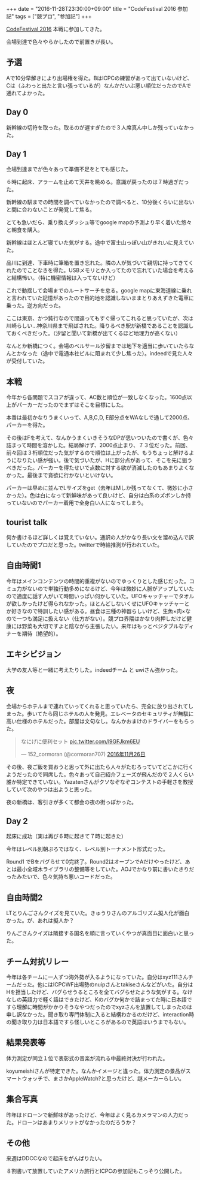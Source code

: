 +++
date = "2016-11-28T23:30:00+09:00"
title = "CodeFestival 2016 参加記"
tags = ["競プロ", "参加記"]
+++

[CodeFestival 2016](http://r.recruit-jinji.jp/code_fes/) 本戦に参加してきた。

会場到達で色々やらかしたので前置きが長い。

<!--more-->

## 予選

Aで10分早解きにより出場権を得た。BはICPCの練習があって出ていないけど、Cは（ふわっと出たと言い張っているが）なんかだいぶ悪い順位だったのでAで通れてよかった。

## Day 0

新幹線の切符を取った。取るのが遅すぎたので３人席真ん中しか残っていなかった。

## Day 1

会場到達までが色々あって準備不足をとても感じた。

６時に起床、アラームを止めて天井を眺める。意識が戻ったのは７時過ぎだった。

新幹線の駅までの時間を調べていなかったので調べると、10分後くらいに出ないと間に合わないことが発覚して焦る。

とても急いだら、乗り換えダッシュ等でgoogle mapの予測より早く着いた悠々と朝食を購入。

新幹線はほとんど寝ていた気がする。途中で富士山っぽい山がきれいに見えていた。

品川に到達、下車時に筆箱を置き忘れた。隣の人が気づいて親切に持ってきてくれたのでことなきを得た。USBメモリとか入ってたので忘れていた場合を考えると結構怖い。（特に機密情報は入ってないけど）

これで動揺して会場までのルートサーチを怠る。google mapに東海道線に乗れと言われていた記憶があったので目的地を認識しないままとりあえずきた電車に乗った。逆方向だった。

ここは東京、かつ鈍行なので間違ってもすぐ帰ってこれると思っていたが、次は川崎らしい...神奈川県まで飛ばされた。降りるべき駅が新橋であることを認識しておくべきだった。（汐留と聞いて新橋が出てくるほど地理力が高くない）

なんとか新橋につく。会場のベルサール汐留までは地下を適当に歩いていたらなんとかなった（途中で電通本社ビルに阻まれて少し焦った）。indeedで見た人々が受付していた。

## 本戦

今年から各問題でスコアが違って、AC数と順位が一致しなくなった。1600点以上がパーカーだったのでまずはそこを目標にした。

本番は最初かなりうまくいって、A,B,C,D, E部分点をWAなしで通して2000点、パーカーを得た。

その後はFを考えて、なんかうまくいきそうなDPが思いついたので書くが、色々詰まって時間を溶かした。結局解けず、2000点止まり、７３位だった。前回、前々回は３桁順位だった気がするので順位は上がったが、もうちょっと解けるようになりたい感が強い。後で気づいたが、Hに部分点があって、そこを先に狙うべきだった。パーカーを得たせいで点数に対する欲が消滅したのもあまりよくなかった。最後まで貪欲に行かないといけない。

パーカーは早めに並んでLサイズをget（去年はMしか残ってなくて、微妙に小さかった）。色は白になって新鮮味があって良いけど、自分は白系のズボンしか持っていないのでパーカー着用で全身白い人になってしまう。

## tourist talk

何か書けるほど詳しくは覚えていない。通訳の人がかなり長い文を溜め込んで訳していたのでプロだと思った。twitterで時給推測が行われていた。

## 自由時間1

今年はメインコンテンツの時間的重複がないのでゆっくりとした感じだった。コミュ力がないので単独行動多めになるけど、今年は微妙に人脈がアップしていたので適度に話す人がいて時間いっぱい何かしていた。UFOキャッチャーでタオルが欲しかったけど得られなかった。ほとんどしないくせにUFOキャッチャーとか好きなので特訓したい感がある。昼食は三種の神器らしいけど、生魚×肉×なので一つも満足に扱えない（仕方がない）。競プロ界隈はかなり肉押しだけど健康には野菜も大切ですよと陰ながら主張したい。来年はもっとベジタブルなディナーを期待（絶望的）。

## エキシビジョン

大学の友人等と一緒に考えたりした。indeedチーム と uwiさん強かった。

## 夜

会場からホテルまで連れていってくれると思っていたら、完全に放り出されてしまった。歩いてたら同じホテルの人を発見。エレベータのセキュリティが無駄に高い仕様のホテルだった。部屋は文句なし。なんかおまけのドライバーをもらった。

<blockquote class="twitter-tweet" data-lang="ja"><p lang="ja" dir="ltr">なにげに便利セット <a href="https://t.co/l9GFJkm6EU">pic.twitter.com/l9GFJkm6EU</a></p>&mdash; 152_cormoran (@cormoran707) <a href="https://twitter.com/cormoran707/status/802502800659791872">2016年11月26日</a></blockquote> <script async src="//platform.twitter.com/widgets.js" charset="utf-8"></script>

その後、夜ご飯を買おうと思って外に出たら人々がたむろっていてどこかに行くようだったので同席した。色々あって自己紹介フェーズが飛んだので２人くらい誰か特定できていない。Yazatenさんがクソなぞなぞコンテストの手軽さを教授していて次のやつは出ようと思った。

夜の新橋は、客引きが多くて都会の夜の街っぽかった。

## Day 2

起床に成功（実は再び６時に起きて７時に起きた）

今年はレベル別朝ぷろではなく、レベル別トーナメント形式だった。

Round1 でBをバグらせて0完終了。Round2はオープンでAだけやったけど、あとは最小全域木ライブラリの整備等をしていた。AOJでかなり前に書いたきりだったみたいで、色々気持ち悪いコードだった。

## 自由時間2

LTとりんごさんクイズを見ていた。きゅうりさんのアルゴリズム擬人化が面白かった。が、あれは擬人か？

りんごさんクイズは隣接する国名を順に言っていくやつが真面目に面白いと思った。

## チーム対抗リレー

今年は各チームに一人ずつ海外勢が入るようになっていた。自分はxyz111さんチームだった。他にはICPCWF出場勢のnuipさんとtakiseさんなどがいた。自分はHを担当したけど、バグらせうるところを全てバグらせたような気がする。なけなしの英語力で軽く話はできたけど、Kのバグか何かで詰まってた時に日本語ですら理解に時間がかかりそうなやつだったのでxyzさんを放置してしまったのは申し訳なかった。聞き取り専門体制に入ると結構わかるのだけど、interaction時の聞き取り力は日本語ですら怪しいところがあるので英語はいうまでもない。

## 結果発表等

体力測定が同立１位で表彰式の音楽が流れる中最終対決が行われた。

koyumeishiさんが特定できた。なんかイメージと違った。体力測定の景品がスマートウォッチで、まさかAppleWatch?と思ったけど、謎メーカーらしい。

## 集合写真

昨年はドローンで新鮮味があったけど、今年はよく見るカメラマンの人力だった。ドローンはあまりメリットがなかったのだろうか？

## その他

来週はDDCCなので起床をがんばりたい。

８割書いて放置していたアメリカ旅行とICPCの参加記もこっそり公開した。